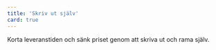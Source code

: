 ```yaml
---
title: 'Skriv ut själv'
card: true
---
```


Korta leveranstiden och sänk priset genom att skriva ut och rama själv.